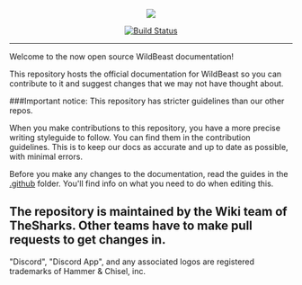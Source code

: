 <p style="text-align:center;">
<img src="http://i.imgur.com/kg3pqR6.png">
</p>

<p align="center">
<a href="https://snap-ci.com/TheSharks/WildBeastDocs/branch/master"><img src="https://snap-ci.com/TheSharks/WildBeastDocs/branch/master/build_image" alt="Build Status"></a>
</p>

---

Welcome to the now open source WildBeast documentation!
  
This repository hosts the official documentation for WildBeast so you can contribute to it and suggest changes that we may not have thought about.

###Important notice: This repository has stricter guidelines than our other repos.
  
When you make contributions to this repository, you have a more precise writing styleguide to follow. You can find them in the contribution guidelines.
This is to keep our docs as accurate and up to date as possible, with minimal errors.
  
Before you make any changes to the documentation, read the guides in the [.github](https://github.com/TheSharks/WildBeastDocs/tree/master/.github) folder. You'll find info on what you need to do when editing this.
  
The repository is maintained by the Wiki team of TheSharks. Other teams have to make pull requests to get changes in.
---

"Discord", "Discord App", and any associated logos are registered trademarks of Hammer & Chisel, inc.
